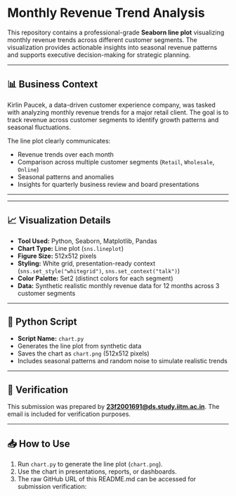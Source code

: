# Monthly Revenue Trend Analysis

This repository contains a professional-grade **Seaborn line plot** visualizing monthly revenue trends across different customer segments. The visualization provides actionable insights into seasonal revenue patterns and supports executive decision-making for strategic planning.

---

## 📊 Business Context

Kirlin Paucek, a data-driven customer experience company, was tasked with analyzing monthly revenue trends for a major retail client. The goal is to track revenue across customer segments to identify growth patterns and seasonal fluctuations.  

The line plot clearly communicates:

- Revenue trends over each month  
- Comparison across multiple customer segments (`Retail`, `Wholesale`, `Online`)  
- Seasonal patterns and anomalies  
- Insights for quarterly business review and board presentations  

---


---

## 📈 Visualization Details

- **Tool Used:** Python, Seaborn, Matplotlib, Pandas  
- **Chart Type:** Line plot (`sns.lineplot`)  
- **Figure Size:** 512x512 pixels  
- **Styling:** White grid, presentation-ready context (`sns.set_style("whitegrid")`, `sns.set_context("talk")`)  
- **Color Palette:** Set2 (distinct colors for each segment)  
- **Data:** Synthetic realistic monthly revenue data for 12 months across 3 customer segments  

---

## 🧾 Python Script

- **Script Name:** `chart.py`  
- Generates the line plot from synthetic data  
- Saves the chart as `chart.png` (512x512 pixels)  
- Includes seasonal patterns and random noise to simulate realistic trends  

---

## 📧 Verification

This submission was prepared by **23f2001691@ds.study.iitm.ac.in**. The email is included for verification purposes.

---

## 📥 How to Use

1. Run `chart.py` to generate the line plot (`chart.png`).  
2. Use the chart in presentations, reports, or dashboards.  
3. The raw GitHub URL of this README.md can be accessed for submission verification:  


